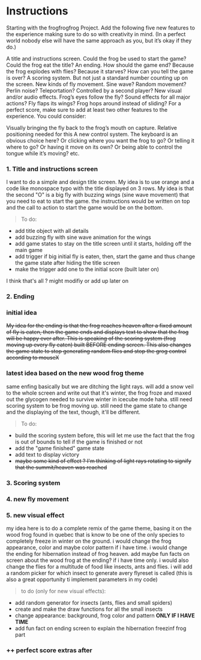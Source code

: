 # Instructions

Starting with the frogfrogfrog Project. Add the following five new features to the experience making sure to do so with creativity in mind. (In a perfect world nobody else will have the same approach as you, but it’s okay if they do.)

A title and instructions screen. Could the frog be used to start the game? Could the frog eat the title?
An ending. How should the game end? Because the frog explodes with flies? Because it starves? How can you tell the game is over?
A scoring system. But not just a standard number counting up on the screen.
New kinds of fly movement. Sine wave? Random movement? Perlin noise? Teleportation? Controlled by a second player?
New visual and/or audio effects. Frog’s eyes follow the fly? Sound effects for all major actions? Fly flaps its wings? Frog hops around instead of sliding?
For a perfect score, make sure to add at least two other features to the experience. You could consider:

Visually bringing the fly back to the frog’s mouth on capture. Relative positioning needed for this
A new control system. The keyboard is an obvious choice here? Or clicking where you want the frog to go? Or telling it where to go? Or having it move on its own? Or being able to control the tongue while it’s moving?
etc.


### 1. Title and instructions screen

I want to do a simple and design title screen. My idea is to use orange and a code like monospace typo with the title displayed on 3 rows. My idea is that the second "O" is a big fly with buzzing wings (sine wave movement) that you need to eat to start the game. the instructions would be written on top and the call to action to start the game would be on the bottom. 

> To do:
- add title object with all details
- add buzzing fly with sine wave animation for the wings
- add game states to stay on the title screen until it starts, holding off the main game
- add trigger if big initial fly is eaten, then, start the game and thus change the game state after hiding the title screen
- make the trigger add one to the initial score (built later on)

I think that's all ? might modifiy or add up later on

### 2. Ending

### initial idea
~~My idea for the ending is that the frog reaches heaven after a fixed amount of fly is eaten, then the game ends and displays text to show that the frog will be happy ever after. This is speaking of the scoring system (frog moving up every fly eaten) built BEFORE ending screen. This also changes the game state to stop generating random flies and stop the grog control according to mouseX~~

### latest idea based on the new wood frog theme

same enfing basically but we are ditching the light rays. will add a snow veil to the whole screen and write out that it's winter, the frog froze and maxed out the glycogen needed to survive winter in icecube mode haha. still need scoring system to be frog moving up. still need the game state to change and the displaying of the text, though, it'll be different.

> To do:
- build the scoring system before, this will let me use the fact that the frog is out of bounds to tell if the game is finished or not
- add the "game finished" game state
- add text to display victory
- ~~maybe some kind of effect ? I'm thinking of light rays rotating to signify that the summit/heaven was reached~~

### 3. Scoring system

### 4. new fly movement

### 5. new visual effect

my idea here is to do a complete remix of the game theme, basing it on the wood frog found in quebec that is know to be one of the only species to completely freeze in winter on the ground. i would change the frog appearance, color and maybe color pattern if i have time. i would change the ending for hibernation instead of frog heaven. add maybe fun facts on screen about the wood frog at the ending? if i have time only. i would also change the flies for a multitude of food like insects, ants and flies. i will add a random picker for which insect to generate avery flyreset is called (this is also a great opportunity ti implement parameters in my code)

> to do (only for new visual effects):
- add random generator for insects (ants, flies and small spiders)
- create and make the draw functions for all the small insects
- change appearance: background, frog color and pattern **ONLY IF I HAVE TIME**
- add fun fact on ending screen to explain the hibernation freezinf frog part

### ++ perfect score extras after